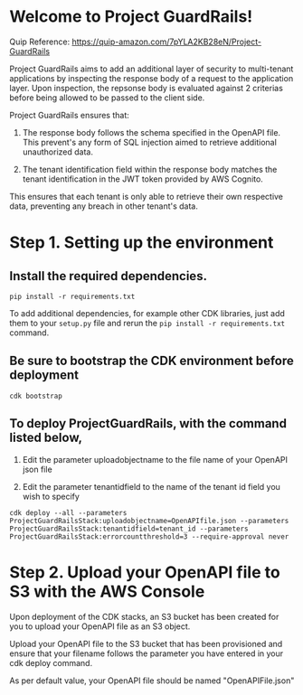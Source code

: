 
# Welcome to Project GuardRails!

Quip Reference: https://quip-amazon.com/7pYLA2KB28eN/Project-GuardRails

Project GuardRails aims to add an additional layer of security to multi-tenant applications by
inspecting the response body of a request to the application layer. Upon inspection, the repsonse body is
evaluated against 2 criterias before being allowed to be passed to the client side.

Project GuardRails ensures that: 

1. The response body follows the schema specified in the OpenAPI file. This prevent's any form of SQL injection aimed to retrieve additional unauthorized data.

2. The tenant identification field within the response body matches the tenant identification in the JWT token provided by AWS Cognito. 

This ensures that each tenant is only able to retrieve their own respective data, preventing any breach in other tenant's data.





# Step 1. Setting up the environment

## Install the required dependencies.

```
pip install -r requirements.txt
```

To add additional dependencies, for example other CDK libraries, just add
them to your `setup.py` file and rerun the `pip install -r requirements.txt`
command.

## Be sure to bootstrap the CDK environment before deployment
```
cdk bootstrap
```

## To deploy ProjectGuardRails, with the command listed below,

1. Edit the parameter uploadobjectname to the file name of your OpenAPI json file

2. Edit the parameter tenantidfield to the name of the tenant id field you wish to specify

```
cdk deploy --all --parameters ProjectGuardRailsStack:uploadobjectname=OpenAPIfile.json --parameters ProjectGuardRailsStack:tenantidfield=tenant_id --parameters ProjectGuardRailsStack:errorcountthreshold=3 --require-approval never
```



# Step 2. Upload your OpenAPI file to S3 with the AWS Console

Upon deployment of the CDK stacks, an S3 bucket has been created for you to upload your OpenAPI file as an S3 object. 

Upload your OpenAPI file to the S3 bucket that has been provisioned and ensure that your filename follows the parameter you have entered in your cdk deploy command.

As per default value, your OpenAPI file should be named "OpenAPIFile.json"

